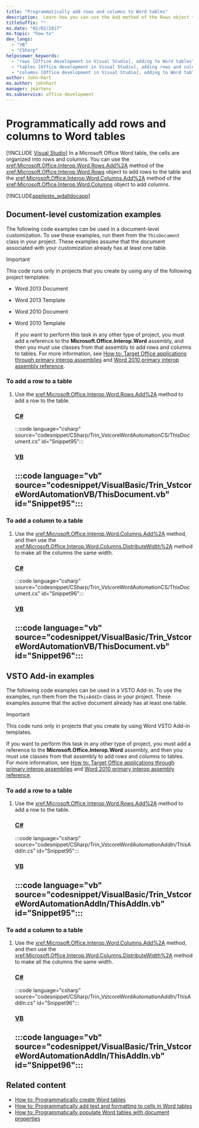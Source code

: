 ```yaml
---
title: "Programmatically add rows and columns to Word tables"
description:  Learn how you can use the Add method of the Rows object to add rows to the table. You can also use the Add method of the Columns object to add columns.
titleSuffix: ""
ms.date: "02/02/2017"
ms.topic: "how-to"
dev_langs:
  - "VB"
  - "CSharp"
helpviewer_keywords:
  - "rows [Office development in Visual Studio], adding to Word tables"
  - "tables [Office development in Visual Studio], adding rows and columns"
  - "columns [Office development in Visual Studio], adding to Word tables"
author: John-Hart
ms.author: johnhart
manager: jmartens
ms.subservice: office-development
---
```

# Programmatically add rows and columns to Word tables

 [!INCLUDE [Visual Studio](~/includes/applies-to-version/vs-windows-only.md)]
  In a Microsoft Office Word table, the cells are organized into rows and columns. You can use the <xref:Microsoft.Office.Interop.Word.Rows.Add%2A> method of the <xref:Microsoft.Office.Interop.Word.Rows> object to add rows to the table and the <xref:Microsoft.Office.Interop.Word.Columns.Add%2A> method of the <xref:Microsoft.Office.Interop.Word.Columns> object to add columns.

 [!INCLUDE[appliesto_wdalldocapp](includes/appliesto-wdalldocapp-md.md)]

## Document-level customization examples
 The following code examples can be used in a document-level customization. To use these examples, run them from the `ThisDocument` class in your project. These examples assume that the document associated with your customization already has at least one table.

> [!IMPORTANT]
> This code runs only in projects that you create by using any of the following project templates:
>
> - Word 2013 Document
> - Word 2013 Template
> - Word 2010 Document
> - Word 2010 Template
>
>   If you want to perform this task in any other type of project, you must add a reference to the **Microsoft.Office.Interop.Word** assembly, and then you must use classes from that assembly to add rows and columns to tables. For more information, see [How to: Target Office applications through primary interop assemblies](how-to-target-office-applications-through-primary-interop-assemblies.md) and [Word 2010 primary interop assembly reference](office-primary-interop-assemblies.md).

### To add a row to a table

1. Use the <xref:Microsoft.Office.Interop.Word.Rows.Add%2A> method to add a row to the table.

     ### [C#](#tab/csharp)
     :::code language="csharp" source="codesnippet/CSharp/Trin_VstcoreWordAutomationCS/ThisDocument.cs" id="Snippet95":::

     ### [VB](#tab/vb)
     :::code language="vb" source="codesnippet/VisualBasic/Trin_VstcoreWordAutomationVB/ThisDocument.vb" id="Snippet95":::
     ---

### To add a column to a table

1. Use the <xref:Microsoft.Office.Interop.Word.Columns.Add%2A> method, and then use the <xref:Microsoft.Office.Interop.Word.Columns.DistributeWidth%2A> method to make all the columns the same width.

     ### [C#](#tab/csharp)
     :::code language="csharp" source="codesnippet/CSharp/Trin_VstcoreWordAutomationCS/ThisDocument.cs" id="Snippet96":::

     ### [VB](#tab/vb)
     :::code language="vb" source="codesnippet/VisualBasic/Trin_VstcoreWordAutomationVB/ThisDocument.vb" id="Snippet96":::
     ---

## VSTO Add-in examples
 The following code examples can be used in a VSTO Add-in. To use the examples, run them from the `ThisAddIn` class in your project. These examples assume that the active document already has at least one table.

> [!IMPORTANT]
> This code runs only in projects that you create by using Word VSTO Add-in templates.
>
> If you want to perform this task in any other type of project, you must add a reference to the **Microsoft.Office.Interop.Word** assembly, and then you must use classes from that assembly to add rows and columns to tables. For more information, see [How to: Target Office applications through primary interop assemblies](how-to-target-office-applications-through-primary-interop-assemblies.md) and [Word 2010 primary interop assembly reference](office-primary-interop-assemblies.md).

### To add a row to a table

1. Use the <xref:Microsoft.Office.Interop.Word.Rows.Add%2A> method to add a row to the table.

     ### [C#](#tab/csharp)
     :::code language="csharp" source="codesnippet/CSharp/Trin_VstcoreWordAutomationAddIn/ThisAddIn.cs" id="Snippet95":::

     ### [VB](#tab/vb)
     :::code language="vb" source="codesnippet/VisualBasic/Trin_VstcoreWordAutomationAddIn/ThisAddIn.vb" id="Snippet95":::
     ---

### To add a column to a table

1. Use the <xref:Microsoft.Office.Interop.Word.Columns.Add%2A> method, and then use the <xref:Microsoft.Office.Interop.Word.Columns.DistributeWidth%2A> method to make all the columns the same width.

     ### [C#](#tab/csharp)
     :::code language="csharp" source="codesnippet/CSharp/Trin_VstcoreWordAutomationAddIn/ThisAddIn.cs" id="Snippet96":::

     ### [VB](#tab/vb)
     :::code language="vb" source="codesnippet/VisualBasic/Trin_VstcoreWordAutomationAddIn/ThisAddIn.vb" id="Snippet96":::
     ---

## Related content
- [How to: Programmatically create Word tables](how-to-programmatically-create-word-tables.md)
- [How to: Programmatically add text and formatting to cells in Word tables](how-to-programmatically-add-text-and-formatting-to-cells-in-word-tables.md)
- [How to: Programmatically populate Word tables with document properties](how-to-programmatically-populate-word-tables-with-document-properties.md)
